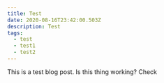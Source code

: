 ```yaml
---
title: Test
date: 2020-08-16T23:42:00.503Z
description: Test
tags:
  - test
  - test1
  - test2
---
```

This is a test blog post. Is this thing working? Check